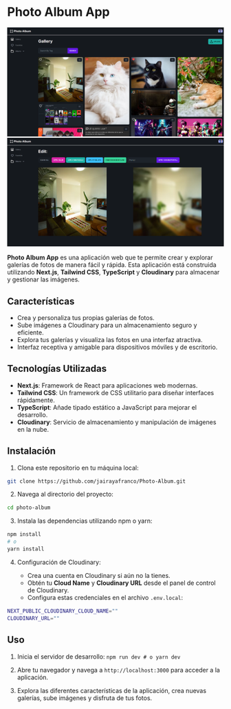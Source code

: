 # Photo Album App

![Photo Album Logo](static/images/cap1.png)<img title="" src="static/images/cap2.png" alt="Photo Album Logo" data-align="inline">

**Photo Album App** es una aplicación web que te permite crear y explorar galerías de fotos de manera fácil y rápida. Esta aplicación está construida utilizando **Next.js**, **Tailwind CSS**, **TypeScript** y **Cloudinary** para almacenar y gestionar las imágenes.

## Características

- Crea y personaliza tus propias galerías de fotos.
- Sube imágenes a Cloudinary para un almacenamiento seguro y eficiente.
- Explora tus galerías y visualiza las fotos en una interfaz atractiva.
- Interfaz receptiva y amigable para dispositivos móviles y de escritorio.

## Tecnologías Utilizadas

- **Next.js**: Framework de React para aplicaciones web modernas.
- **Tailwind CSS**: Un framework de CSS utilitario para diseñar interfaces rápidamente.
- **TypeScript**: Añade tipado estático a JavaScript para mejorar el desarrollo.
- **Cloudinary**: Servicio de almacenamiento y manipulación de imágenes en la nube.

## Instalación

1. Clona este repositorio en tu máquina local:

```bash
git clone https://github.com/jairayafranco/Photo-Album.git
```

2. Navega al directorio del proyecto:

```bash
cd photo-album
```

3. Instala las dependencias utilizando npm o yarn:

```bash
npm install
# o
yarn install
```

4. Configuración de Cloudinary:
   
   - Crea una cuenta en Cloudinary si aún no la tienes.
   - Obtén tu **Cloud Name** y **Cloudinary URL** desde el panel de control de Cloudinary.
   - Configura estas credenciales en el archivo `.env.local`:

```bash
NEXT_PUBLIC_CLOUDINARY_CLOUD_NAME=""
CLOUDINARY_URL=""
```

## Uso

1. Inicia el servidor de desarrollo: `npm run dev # o yarn dev`

2. Abre tu navegador y navega a `http://localhost:3000` para acceder a la aplicación.

3. Explora las diferentes características de la aplicación, crea nuevas galerías, sube imágenes y disfruta de tus fotos.
